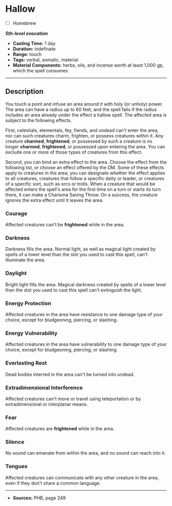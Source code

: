 # Hallow
- [ ] Homebrew

***5th-level evocation***
- **Casting Time:** 1 day
- **Duration:** indefinate
- **Range:** touch
- **Tags:** verbal, somatic, material
- **Material Components:** herbs, oils, and incense worth at least 1,000 gp, which the spell consumes

---

## Description
You touch a point and infuse an area around it with holy (or unholy) power.
The area can have a radius up to 60 feet, and the spell fails if the radius includes an area already under the effect a hallow spell.
The affected area is subject to the following effects.

First, celestials, elementals, fey, fiends, and undead can't enter the area, nor can such creatures charm, frighten, or possess creatures within it.
Any creature **charmed**, **frightened**, or possessed by such a creature is no longer **charmed**, **frightened**, or possessed upon entering the area.
You can exclude one or more of those types of creatures from this effect.

Second, you can bind an extra effect to the area.
Choose the effect from the following list, or choose an effect offered by the DM.
Some of these effects apply to creatures in the area; you can designate whether the effect applies to all creatures, creatures that follow a specific deity or leader, or creatures of a specific sort, such as orcs or trolls.
When a creature that would be affected enters the spell's area for the first time on a turn or starts its turn there, it can make a Charisma Saving Throw.
On a success, the creature ignores the extra effect until it leaves the area.

### Courage
Affected creatures can't be **frightened** while in the area.

### Darkness
Darkness fills the area.
Normal light, as well as magical light created by spells of a lower level than the slot you used to cast this spell, can't illuminate the area.

### Daylight
Bright light fills the area.
Magical darkness created by spells of a lower level than the slot you used to cast this spell can't extinguish the light.

### Energy Protection
Affected creatures in the area have resistance to one damage type of your choice, except for bludgeoning, piercing, or slashing.

### Energy Vulnerability
Affected creatures in the area have vulnerability to one damage type of your choice, except for bludgeoning, piercing, or slashing.

### Everlasting Rest
Dead bodies interred in the area can't be turned into undead.

### Extradimensional Interference
Affected creatures can't move or travel using teleportation or by extradimensional or interplanar means.

### Fear
Affected creatures are **frightened** while in the area.

### Silence
No sound can emanate from within the area, and no sound can reach into it.

### Tongues
Affected creatures can communicate with any other creature in the area, even if they don't share a common language.

---

- **Sources:** PHB, page 249
